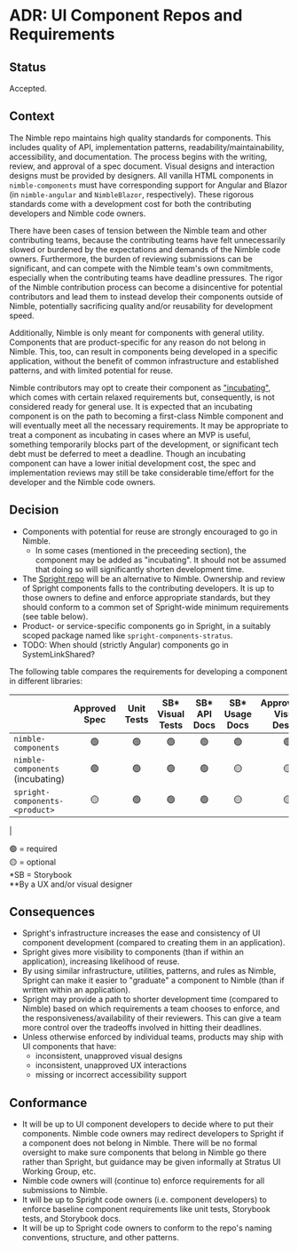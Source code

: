 # ADR: UI Component Repos and Requirements

## Status

<!--
A decision is considered proposed while in PR, and accepted once it is
committed. -->

Accepted.

## Context

<!--
This section describes the forces at play, including technological, political,
social, and project local. These forces are probably in tension, and should be
called out as such. The language in this section is value-neutral. It is simply
describing facts.
-->
The Nimble repo maintains high quality standards for components. This includes quality of API, implementation patterns, readability/maintainability, accessibility, and documentation. The process begins with the writing, review, and approval of a spec document. Visual designs and interaction designs must be provided by designers. All vanilla HTML components in `nimble-components` must have corresponding support for Angular and Blazor (in `nimble-angular` and `NimbleBlazor`, respectively). These rigorous standards come with a development cost for both the contributing developers and Nimble code owners.

There have been cases of tension between the Nimble team and other contributing teams, because the contributing teams have felt unnecessarily slowed or burdened by the expectations and demands of the Nimble code owners. Furthermore, the burden of reviewing submissions can be significant, and can compete with the Nimble team's own commitments, especially when the contributing teams have deadline pressures. The rigor of the Nimble contribution process can become a disincentive for potential contributors and lead them to instead develop their components outside of Nimble, potentially sacrificing quality and/or reusability for development speed.

Additionally, Nimble is only meant for components with general utility. Components that are product-specific for any reason do not belong in Nimble. This, too, can result in components being developed in a specific application, without the benefit of common infrastructure and established patterns, and with limited potential for reuse.

Nimble contributors may opt to create their component as ["incubating"](https://github.com/ni/nimble/blob/a9ba0b6027479fe1cc2267f11957caa329910dfc/packages/nimble-components/CONTRIBUTING.md#marking-a-component-as-incubating), which comes with certain relaxed requirements but, consequently, is not considered ready for general use. It is expected that an incubating component is on the path to becoming a first-class Nimble component and will eventually meet all the necessary requirements. It may be appropriate to treat a component as incubating in cases where an MVP is useful, something temporarily blocks part of the development, or significant tech debt must be deferred to meet a deadline. Though an incubating component can have a lower initial development cost, the spec and implementation reviews may still be take considerable time/effort for the developer and the Nimble code owners.

## Decision

- Components with potential for reuse are strongly encouraged to go in Nimble.
    - In some cases (mentioned in the preceeding section), the component may be added as "incubating". It should not be assumed that doing so will significantly shorten development time.
- The [Spright repo](https://github.com/ni/spright) will be an alternative to Nimble. Ownership and review of Spright components falls to the contributing developers. It is up to those owners to define and enforce appropriate standards, but they should conform to a common set of Spright-wide minimum requirements (see table below).
- Product- or service-specific components go in Spright, in a suitably scoped package named like `spright-components-stratus`.
- TODO: When should (strictly Angular) components go in SystemLinkShared?

The following table compares the requirements for developing a component in different libraries: 

|                            | Approved Spec | Unit Tests | SB* Visual Tests | SB* API Docs | SB* Usage Docs | Approved** Visual Design | Approved** UX Design | Angular/Blazor Support | Proper a11y | Minimal Tech Debt | Mobile Support | 
| ---------------------------------- | :-----------: | :--------: | :--------------: | :----------: | :------------: | :----------------------: | :------------------: | :--------------------: | :---------: | :---------------: | :------------: |
| `nimble-components`                | 🟢           | 🟢        | 🟢               | 🟢           | 🟢            | 🟢                       | 🟢                  | 🟢                     | 🟢         | 🟢               | 🟡
| `nimble-components` (incubating)   | 🟢           | 🟢        | 🟢               | 🟢           | 🟡            | 🟡                       | 🟡                  | 🟡                     | 🟡         | 🟡               | 🟡
| `spright-components-<product>`     | 🟡           | 🟢        | 🟢               | 🟢           | 🟡            | 🟡                       | 🟡                  | 🟡                     | 🟡         | 🟡               | 🟡
|

🟢 = required\
🟡 = optional\
*SB = Storybook\
**By a UX and/or visual designer


## Consequences

<!--
This section describes the resulting context, after applying the decision. All
consequences should be listed here, not just the "positive" ones. A particular
decision may have positive, negative, and neutral consequences, but all of them
affect the team and project in the future.
-->
- Spright's infrastructure increases the ease and consistency of UI component development (compared to creating them in an application).
- Spright gives more visibility to components (than if within an application), increasing likelihood of reuse.
- By using similar infrastructure, utilities, patterns, and rules as Nimble, Spright can make it easier to "graduate" a component to Nimble (than if written within an application).
- Spright may provide a path to shorter development time (compared to Nimble) based on which requirements a team chooses to enforce, and the responsiveness/availability of their reviewers. This can give a team more control over the tradeoffs involved in hitting their deadlines.
- Unless otherwise enforced by individual teams, products may ship with UI components that have:
    - inconsistent, unapproved visual designs
    - inconsistent, unapproved UX interactions
    - missing or incorrect accessibility support


## Conformance

<!--
This section describes the mechanisms that will be instituted to drive
compliance with the decision. Mechanisms can be automated or manual. Part of the
consideration for conformance should be the need for exceptions, the benefit of
prevention versus detection, and the efficacy of automated versus manual
processes compared to the cost of automation.
-->
- It will be up to UI component developers to decide where to put their components. Nimble code owners may redirect developers to Spright if a component does not belong in Nimble. There will be no formal oversight to make sure components that belong in Nimble go there rather than Spright, but guidance may be given informally at Stratus UI Working Group, etc.
- Nimble code owners will (continue to) enforce requirements for all submissions to Nimble.
- It will be up to Spright code owners (i.e. component developers) to enforce baseline component requirements like unit tests, Storybook tests, and Storybook docs.
- It will be up to Spright code owners to conform to the repo's naming conventions, structure, and other patterns.
